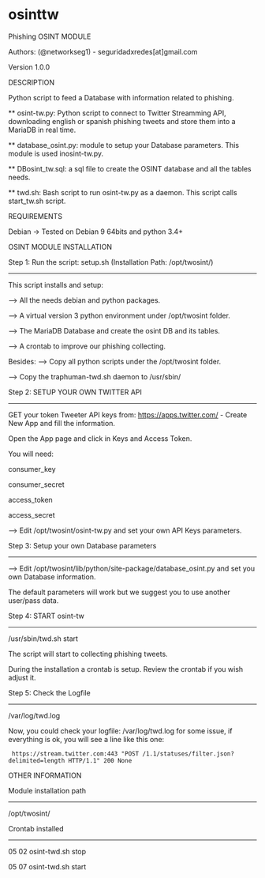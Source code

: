 # osinttw

Phishing OSINT MODULE    


Authors: (@networkseg1) - seguridadxredes[at]gmail.com

Version 1.0.0


DESCRIPTION


Python script to feed a Database with information related to phishing. 



** osint-tw.py: Python script to connect to Twitter Streamming API, downloading english or spanish phishing tweets and store them into a MariaDB in real time.

** database_osint.py: module to setup your Database parameters. This module is used inosint-tw.py.

** DBosint_tw.sql: a sql file to create the OSINT database and all the tables needs.

** twd.sh: Bash script to run osint-tw.py as a daemon. This script calls start_tw.sh script.



REQUIREMENTS


Debian -> Tested on Debian 9 64bits and python 3.4+


OSINT MODULE INSTALLATION


Step 1: Run the script: setup.sh    (Installation Path: /opt/twosint/)
______________________________________________________________________________________         

This script installs and setup:

--> All the needs debian and python packages.

--> A virtual version 3 python environment under /opt/twosint folder.

--> The MariaDB Database and create the osint DB and its tables. 

--> A crontab to improve our phishing collecting.

Besides:
--> Copy all python scripts  under the /opt/twosint folder.

--> Copy the traphuman-twd.sh daemon to /usr/sbin/


Step 2: SETUP YOUR OWN TWITTER API
____________________________________

GET your token Tweeter API keys from: https://apps.twitter.com/ - Create New App and fill the information.

Open the App page and click in Keys and Access Token.

You will need:

consumer_key

consumer_secret

access_token

access_secret

-->  Edit /opt/twosint/osint-tw.py and set your own API Keys parameters.


Step 3: Setup your own Database parameters
___________________________________________

--> Edit /opt/twosint/lib/python/site-package/database_osint.py and set you own Database information. 

The default parameters will work but we suggest you to use another user/pass data.



Step 4: START osint-tw
______________________
 
/usr/sbin/twd.sh start

The script will start to collecting phishing tweets.

During the installation a crontab is setup. Review the crontab if you wish adjust it.


Step 5: Check the Logfile
_________________________

/var/log/twd.log

Now, you could check your logfile: /var/log/twd.log for some issue, if everything is ok, you will see a line like this one:

     https://stream.twitter.com:443 "POST /1.1/statuses/filter.json?delimited=length HTTP/1.1" 200 None


OTHER INFORMATION


Module installation path
________________________

/opt/twosint/


Crontab installed
_________________

05 02 osint-twd.sh stop

05 07 osint-twd.sh start


